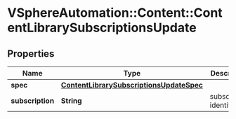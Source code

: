 # VSphereAutomation::Content::ContentLibrarySubscriptionsUpdate

## Properties
Name | Type | Description | Notes
------------ | ------------- | ------------- | -------------
**spec** | [**ContentLibrarySubscriptionsUpdateSpec**](ContentLibrarySubscriptionsUpdateSpec.md) |  | 
**subscription** | **String** | subscription identifier. | 


